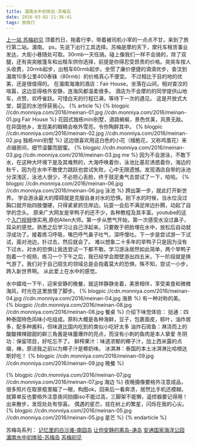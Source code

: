 ```yaml
---
title: 湄南水中初体验-苏梅岛
date: 2016-03-02 21:36:41
tags: 旅旅行
---
```

[上一站 苏梅初见](//monniya.com/2016/03/10/samui/)
顶着烈日，拖着行李，带着被司机小宰的一点点不甘，来到了旅行第二站。湄南。
ps，先说下出行工具选择。苏梅是摩的天下，摩托车租赁事业发达，大街小巷随处可取。30rmb一天任骑。碰上像我们一样不会骑的，除了双腿，还有突突敞篷车和出租车供你选择，前提是你得忍受昂贵的价格。突突车按人头收费，20rmb起步，出租车60rmb起步。坐惯了廉价便捷的滴滴优步，查汶到湄南10多公里400泰铢（80rmb）的价格真心不便宜。
不过相比于目的地的优美，还是很值得的。
在湄南海滩的酒店：Fair House。坐落在山间，相对查汶的喧嚣，这边显得格外安静，连海风都温柔很多。
酒店为不会摩的的同学提供山地车，点赞，欢呼雀跃。可惜白天的行程已满，等待下一次的遇见。
这是开放式大堂，碧蓝的水池俘获我心。
{% article %}
{% blogpic //cdn.monniya.com/2016/meinan-01.jpg //cdn.monniya.com/2016/meinan-01.jpg Fair House %}
花园式独栋mini别墅，道路蜿蜒，景色优美，风景无敌。在异国他乡，发现美的眼睛会格外雪亮，令你陶醉其中。
{% blogpic //cdn.monniya.com/2016/meinan-02.jpg //cdn.monniya.com/2016/meinan-02.jpg 独栋mini别墅 %}
这边很喜欢用这白色的小花（缅栀花，又称鸡蛋花）来点缀房间，细节温馨而甜蜜。
{% blogpic //cdn.monniya.com/2016/meinan-03.jpg //cdn.monniya.com/2016/meinan-03.jpg me %}
因为不会游泳，不敢下水，在这种大环境下是及其难熬的，大海呼唤着你，泳池比基尼诱惑着你，海边的秋千，因为在水中不敢使力跳跃也尝试失败，心中无限遗憾。发现酒店自带的泳池分深浅区，泳池人很少，不必担心丢脸，终于鼓足勇气去尝试了一下，哈哈。
{% blogpic //cdn.monniya.com/2016/meinan-06.jpg //cdn.monniya.com/2016/meinan-06.jpg 泳池 %}
跨出第一步，就此打开新世界。
学会游泳最大的障碍就是克服自身对水的恐惧。刚下水的时候，当水位没过胸口就开始四肢僵硬，只得紧紧抓住岸边。玩耍一会后不满足岸边扑腾，动起了自学的念头。
原来广大网友是旱鸭子的还不少，各种教程及其丰富。youtube的这个[入门视频](https://www.youtube.com/watch?v=hz0ihE_DKGA)很实用,原创Allen大师。第一步从憋气开始，第一次感受水没过鼻子，耳朵的感觉。熟悉之后学习让自己浮起来。只要敢于把脸埋在水中，放松后自动就浮成功了。接着练习呼吸，嘴巴呼气鼻子吐气，深呼慢吐。下一步是尝试游一下试试，面对池边，扑过去，然后就会了。
难以想象二十多年的旱鸭子只是因为没有下过水，对水的恐惧让我连尝试一下都不敢。学习游泳居然如此简单，两个旱鸭子抱着一个视频，练习一个下午之后，我已经学会蹬壁游出四五米，下一阶段就是换气游了。我们对于自己陌生的领域总是会抱着莫大的恐惧，殊不知，尝试一小步，跨入新世界啊。
从此爱上在水中的感觉。

水中嬉戏一下午，迎来安静的晚餐，就这样静静坐着，美景相伴，享受美食和微微海风，时光在这里放慢了脚步。
{% blogpic //cdn.monniya.com/2016/meinan-04.jpg //cdn.monniya.com/2016/meinan-04.jpg 海景 %}
有一种对称的美。
{% blogpic //cdn.monniya.com/2016/meinan-08.jpg //cdn.monniya.com/2016/meinan-08.jpg 餐桌 %}
介绍下味觉体验：
挞通：四种泰国特色风味小吃组成。原料大概是各种海鲜，豆子，包裹面皮，粽叶，油炸居多，配多种酱料，但味道比国内吃到的类似小吃好太多
油炸石斑鱼：淋浇而上的酸酸辣辣甜甜的鲜三角酱是味蕾爆炸的亮点，而没有小刺的鱼肉是本人挚爱
冬阴功：保留项目，好吃忘不了。
鲜榨果汁：味道浓郁的椰子汁，加上西米露的点缀，棒，原谅我之前以为椰子汁是椰奶味。
冰淇淋：泰国的本土冰淇淋比哈根达斯好吃！
{% blogpic //cdn.monniya.com/2016/meinan-09.jpg //cdn.monniya.com/2016/meinan-09.jpg 晚餐 %}

{% blogpic //cdn.monniya.com/2016/meinan-07.jpg //cdn.monniya.com/2016/meinan-07.jpg 海边 %}
夜晚摄像要格外注意成品，很多照片在取景框里瞄了一眼，构图ok，回来后一看奔溃，居然比手机还模糊，就算单反也要格外注意夜间拍摄iso不能过高，三脚架不能懒，遥控器要记得用！
出来散步，发现处处有惊喜。
偶遇的星芒。挂在树上的繁星，闪烁在我的心尖。
{% blogpic //cdn.monniya.com/2016/meinan-05.jpg //cdn.monniya.com/2016/meinan-05.jpg 星芒 %}
{% endarticle %}


苏梅岛系列：
[记忆里的白沙滩-南园岛](//monniya.com/2016/05/07/nangyuan/)
[让你安静的离岛-涛岛](//monniya.com/2016/04/18/kohtao/)
[安通国家海洋公园](//monniya.com/2016/03/03/angthong/)
[湄南水中初体验-苏梅岛](//monniya.com/2016/03/02/meinan/)
[苏梅初见](//monniya.com/2016/02/29/samui/)
